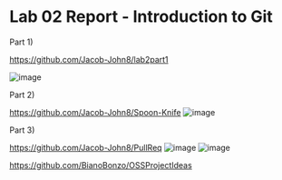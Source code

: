 # Lab 02 Report - Introduction to Git

Part 1)

https://github.com/Jacob-John8/lab2part1

![image](https://user-images.githubusercontent.com/75342856/150581714-37c66297-4bc9-4906-92b2-9adc61dcef0c.png)

Part 2)

https://github.com/Jacob-John8/Spoon-Knife
![image](https://user-images.githubusercontent.com/75342856/150585182-814fcbd6-6c27-4451-a50f-dbfe871d7eaa.png)

Part 3)

https://github.com/Jacob-John8/PullReq
![image](https://user-images.githubusercontent.com/75342856/150578814-814c2eea-5bbb-4b58-aaa2-4408f9c29eb6.png)
![image](https://user-images.githubusercontent.com/75342856/150579196-03c0d8be-8192-4513-8403-7ca6ceef4623.png)

https://github.com/BianoBonzo/OSSProjectIdeas
